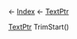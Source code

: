 ← [Index](Api-Index) ← [TextPtr](VRage.Game.ModAPI.Ingame.Utilities.TextPtr)

[TextPtr](VRage.Game.ModAPI.Ingame.Utilities.TextPtr) TrimStart()

